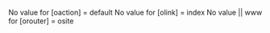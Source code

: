 No value for [oaction] = default
No value for [olink] = index
No value || www for [orouter] = osite
